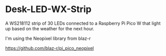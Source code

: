 # Desk-LED-WX-Strip
A WS218112 strip of 30 LEDs connected to a Raspberry Pi Pico W that light up based on the weather for the next hour.

I'm using the Neopixel library from blaz-r

https://github.com/blaz-r/pi_pico_neopixel

